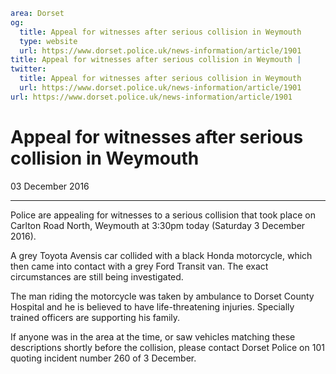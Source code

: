 ```yaml
area: Dorset
og:
  title: Appeal for witnesses after serious collision in Weymouth
  type: website
  url: https://www.dorset.police.uk/news-information/article/1901
title: Appeal for witnesses after serious collision in Weymouth |
twitter:
  title: Appeal for witnesses after serious collision in Weymouth
  url: https://www.dorset.police.uk/news-information/article/1901
url: https://www.dorset.police.uk/news-information/article/1901
```

# Appeal for witnesses after serious collision in Weymouth

03 December 2016

* * *

Police are appealing for witnesses to a serious collision that took place on Carlton Road North, Weymouth at 3:30pm today (Saturday 3 December 2016).

A grey Toyota Avensis car collided with a black Honda motorcycle, which then came into contact with a grey Ford Transit van. The exact circumstances are still being investigated.

The man riding the motorcycle was taken by ambulance to Dorset County Hospital and he is believed to have life-threatening injuries. Specially trained officers are supporting his family.

If anyone was in the area at the time, or saw vehicles matching these descriptions shortly before the collision, please contact Dorset Police on 101 quoting incident number 260 of 3 December.
